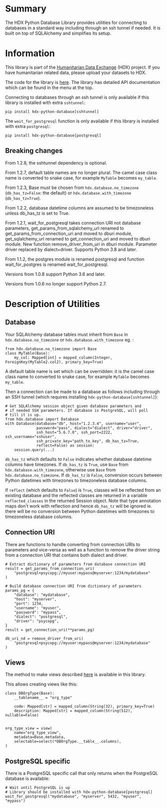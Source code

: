 # Summary

The HDX Python Database Library provides utilities for connecting to databases in a standard way including
through an ssh tunnel if needed. It is built on top of SQLAlchemy and simplifies its setup.

# Information

This library is part of the [Humanitarian Data Exchange](https://data.humdata.org/) (HDX) project. If you have
humanitarian related data, please upload your datasets to HDX.

The code for the library is [here](https://github.com/OCHA-DAP/hdx-python-database).
The library has detailed API documentation which can be found in the menu at the top.

Connecting to databases through an ssh tunnel is only available if this library
is installed with extra `sshtunnel`:

    pip install hdx-python-database[sshtunnel]

The `wait_for_postgresql` function is only available if this library is
installed with extra `postgresql`:

    pip install hdx-python-database[postgresql]

## Breaking changes
From 1.2.8, the sshtunnel dependency is optional.

From 1.2.7, default table names are no longer plural. The camel case class name
is converted to snake case, for example `MyTable` becomes `my_table`.

From 1.2.3, Base must be chosen from `hdx.database.no_timezone`
(`db_has_tz=False`: the default) or `hdx.database.with_timezone`
(`db_has_tz=True`).

From 1.2.2, database datetime columns are assumed to be timezoneless unless
db_has_tz is set to True.

From 1.2.1, wait_for_postgresql takes connection URI not database parameters,
get_params_from_sqlalchemy_url renamed to get_params_from_connection_uri
and moved to dburi module, get_sqlalchemy_url renamed to get_connection_uri and
moved to dburi module. New function remove_driver_from_uri in dburi module.
Parameter driver replaced by dialect+driver. Supports Python 3.8 and later.

From 1.1.2, the postgres module is renamed postgresql and function wait_for_postgres
is renamed wait_for_postgresql.

Versions from 1.0.8 support Python 3.6 and later.

Versions from 1.0.6 no longer support Python 2.7.

# Description of Utilities

## Database

Your SQLAlchemy database tables must inherit from `Base` in
`hdx.database.no_timezone` or `hdx.database.with_timezone` eg. :

    from hdx.database.no_timezone import Base
    class MyTable(Base):
        my_col: Mapped[int] = mapped_column(Integer, ForeignKey(MyTable2.col2), primary_key=True)

A default table name is set which can be overridden: it is the camel case class
name to converted to snake case, for example `MyTable` becomes `my_table`.

Then a connection can be made to a database as follows including through an SSH
tunnel (which requires installing `hdx-python-database[sshtunnel]`):

    # Get SQLAlchemy session object given database parameters and
    # if needed SSH parameters. If database is PostgreSQL, will poll
    # till it is up.
    from hdx.database import Database
    with Database(database="db", host="1.2.3.4", username="user",
                  password="pass", dialect="dialect", driver="driver",
                  ssh_host="5.6.7.8", ssh_port=2222, ssh_username="sshuser",
                  ssh_private_key="path_to_key", db_has_tz=True,
                  reflect=False) as session:
        session.query(...)

`db_has_tz` which defaults to `False` indicates whether database datetime
columns have timezones. If `db_has_tz` is `True`, use `Base` from
`hdx.database.with_timezone`, otherwise use `Base` from
`hdx.database.no_timezone`. If `db_has_tz` is `False`, conversion occurs
between Python datetimes with timezones to timezoneless database columns.

If `reflect` (which defaults to `False`) is `True`, classes will be reflected
from an existing database and the reflected classes are returned in a variable
`reflected_classes` in the returned Session object. Note that type annotation
maps don't work with reflection and hence `db_has_tz` will be ignored ie.
there will be no conversion between Python datetimes with timezones to
timezoneless database columns.

## Connection URI

There are functions to handle converting from connection URIs to parameters and
vice-versa as well as a function to remove the driver string from a connection
URI that contains both dialect and driver.

    # Extract dictionary of parameters from database connection URI
    result = get_params_from_connection_uri(
        "postgresql+psycopg://myuser:mypass@myserver:1234/mydatabase"
    )

    # Build database connection URI from dictionary of parameters
    params_pg = {
        "database": "mydatabase",
        "host": "myserver",
        "port": 1234,
        "username": "myuser",
        "password": "mypass",
        "dialect": "postgresql",
        "driver": "psycopg",
    }
    result = get_connection_uri(**params_pg)

    db_uri_nd = remove_driver_from_uri(
        "postgresql+psycopg://myuser:mypass@myserver:1234/mydatabase"
    )

## Views

The method to make views described [here](https://github.com/sqlalchemy/sqlalchemy/wiki/Views#sqlalchemy-14-20-version)
is available in this library.

This allows creating views like this:
```
class DBOrgType(Base):
    __tablename__ = "org_type"

    code: Mapped[str] = mapped_column(String(32), primary_key=True)
    description: Mapped[str] = mapped_column(String(512), nullable=False)


org_type_view = view(
    name="org_type_view",
    metadata=Base.metadata,
    selectable=select(*DBOrgType.__table__.columns),
)
```

## PostgreSQL specific

There is a PostgreSQL specific call that only returns when the PostgreSQL database
is available:

    # Wait until PostgreSQL is up
    # Library should be installed with hdx-python-database[postgresql]
    wait_for_postgresql("mydatabase", "myserver", 5432, "myuser", "mypass")

